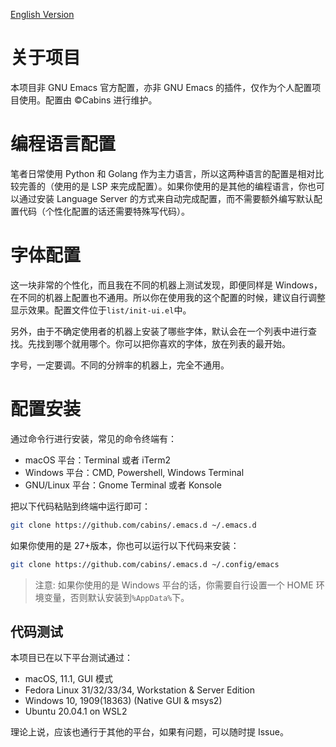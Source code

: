 [English Version](./README.en-US.md)

# 关于项目

本项目非 GNU Emacs 官方配置，亦非 GNU Emacs 的插件，仅作为个人配置项目使用。配置由 ©Cabins 进行维护。

# 编程语言配置

笔者日常使用 Python 和 Golang 作为主力语言，所以这两种语言的配置是相对比较完善的（使用的是 LSP 来完成配置）。如果你使用的是其他的编程语言，你也可以通过安装 Language Server 的方式来自动完成配置，而不需要额外编写默认配置代码（个性化配置的话还需要特殊写代码）。

# 字体配置

这一块非常的个性化，而且我在不同的机器上测试发现，即便同样是 Windows，在不同的机器上配置也不通用。所以你在使用我的这个配置的时候，建议自行调整显示效果。配置文件位于`list/init-ui.el`中。

另外，由于不确定使用者的机器上安装了哪些字体，默认会在一个列表中进行查找。先找到哪个就用哪个。你可以把你喜欢的字体，放在列表的最开始。

字号，一定要调。不同的分辨率的机器上，完全不通用。

# 配置安装

通过命令行进行安装，常见的命令终端有：

- macOS 平台：Terminal 或者 iTerm2
- Windows 平台：CMD, Powershell, Windows Terminal
- GNU/Linux 平台：Gnome Terminal 或者 Konsole

把以下代码粘贴到终端中运行即可：

```bash
git clone https://github.com/cabins/.emacs.d ~/.emacs.d
```

如果你使用的是 27+版本，你也可以运行以下代码来安装：

```bash
git clone https://github.com/cabins/.emacs.d ~/.config/emacs
```

> 注意: 如果你使用的是 Windows 平台的话，你需要自行设置一个 HOME 环境变量，否则默认安装到`%AppData%`下。

## 代码测试

本项目已在以下平台测试通过：

- macOS, 11.1, GUI 模式
- Fedora Linux 31/32/33/34, Workstation & Server Edition
- Windows 10, 1909(18363) (Native GUI & msys2)
- Ubuntu 20.04.1 on WSL2

理论上说，应该也通行于其他的平台，如果有问题，可以随时提 Issue。
